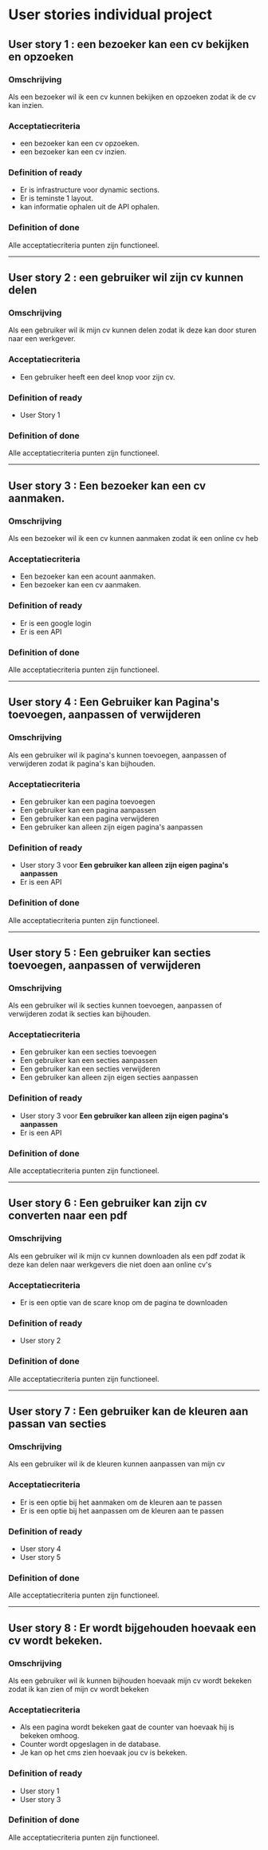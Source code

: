 # User stories individual project

## User story 1 : een bezoeker kan een cv bekijken en opzoeken
### Omschrijving

Als een bezoeker wil ik een cv kunnen bekijken en opzoeken zodat ik de cv kan inzien.

### Acceptatiecriteria

- een bezoeker kan een cv opzoeken.
- een bezoeker kan een cv inzien.

### Definition of ready

- Er is infrastructure voor dynamic sections.
- Er is teminste 1 layout.
- kan informatie ophalen uit de API ophalen.

### Definition of done

Alle acceptatiecriteria punten zijn functioneel.

------------------------------------------------------------------------------------------------------------------------------------------------------------

## User story 2 : een gebruiker wil zijn cv kunnen delen
### Omschrijving

Als een gebruiker wil ik mijn cv kunnen delen zodat ik deze kan door sturen naar een werkgever.

### Acceptatiecriteria

- Een gebruiker heeft een deel knop voor zijn cv.

### Definition of ready

- User Story 1

### Definition of done

Alle acceptatiecriteria punten zijn functioneel.

------------------------------------------------------------------------------------------------------------------------------------------------------------

## User story 3 : Een bezoeker kan een cv aanmaken.
### Omschrijving

Als een bezoeker wil ik een cv kunnen aanmaken zodat ik een online cv heb

### Acceptatiecriteria

- Een bezoeker kan een acount aanmaken.
- Een bezoeker kan een cv aanmaken.

### Definition of ready

- Er is een google login
- Er is een API

### Definition of done

Alle acceptatiecriteria punten zijn functioneel.

------------------------------------------------------------------------------------------------------------------------------------------------------------

## User story 4 : Een Gebruiker kan Pagina's toevoegen, aanpassen of verwijderen
### Omschrijving

Als een gebruiker wil ik pagina's kunnen toevoegen, aanpassen of verwijderen zodat ik pagina's kan bijhouden.

### Acceptatiecriteria

- Een gebruiker kan een pagina toevoegen
- Een gebruiker kan een pagina aanpassen
- Een gebruiker kan een pagina verwijderen
- Een gebruiker kan alleen zijn eigen pagina's aanpassen

### Definition of ready

- User story 3 voor **Een gebruiker kan alleen zijn eigen pagina's aanpassen**
- Er is een API

### Definition of done

Alle acceptatiecriteria punten zijn functioneel.

------------------------------------------------------------------------------------------------------------------------------------------------------------

## User story 5 : Een gebruiker kan secties toevoegen, aanpassen of verwijderen
### Omschrijving

Als een gebruiker wil ik secties kunnen toevoegen, aanpassen of verwijderen zodat ik secties kan bijhouden.

### Acceptatiecriteria

- Een gebruiker kan een secties toevoegen
- Een gebruiker kan een secties aanpassen
- Een gebruiker kan een secties verwijderen
- Een gebruiker kan alleen zijn eigen secties aanpassen

### Definition of ready

- User story 3 voor **Een gebruiker kan alleen zijn eigen pagina's aanpassen**
- Er is een API

### Definition of done

Alle acceptatiecriteria punten zijn functioneel.

------------------------------------------------------------------------------------------------------------------------------------------------------------

## User story 6 : Een gebruiker kan zijn cv converten naar een pdf
### Omschrijving

Als een gebruiker wil ik mijn cv kunnen downloaden als een pdf zodat ik deze kan delen naar werkgevers die niet doen aan online cv's

### Acceptatiecriteria

- Er is een optie van de scare knop om de pagina te downloaden

### Definition of ready

- User story 2

### Definition of done

Alle acceptatiecriteria punten zijn functioneel.

------------------------------------------------------------------------------------------------------------------------------------------------------------

## User story 7 : Een gebruiker kan de kleuren aan passan van secties
### Omschrijving

Als een gebruiker wil ik de kleuren kunnen aanpassen van mijn cv

### Acceptatiecriteria

- Er is een optie bij het aanmaken om de kleuren aan te passen
- Er is een optie bij het aanpassen om de kleuren aan te passen

### Definition of ready

- User story 4
- User story 5

### Definition of done

Alle acceptatiecriteria punten zijn functioneel.

------------------------------------------------------------------------------------------------------------------------------------------------------------

## User story 8 : Er wordt bijgehouden hoevaak een cv wordt bekeken.
### Omschrijving

Als een gebruiker wil ik kunnen bijhouden hoevaak mijn cv wordt bekeken zodat ik kan zien of mijn cv wordt bekeken

### Acceptatiecriteria

 - Als een pagina wordt bekeken gaat de counter van hoevaak hij is bekeken omhoog.
 - Counter wordt opgeslagen in de database.
 - Je kan op het cms zien hoevaak jou cv is bekeken.

### Definition of ready

- User story 1
- User story 3

### Definition of done

Alle acceptatiecriteria punten zijn functioneel.
